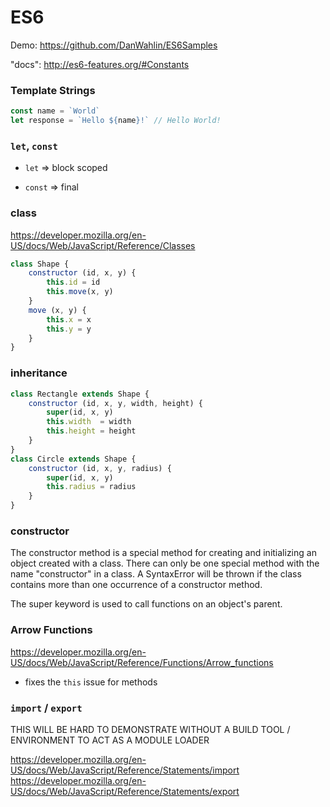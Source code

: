 # ES6

Demo: https://github.com/DanWahlin/ES6Samples

"docs": http://es6-features.org/#Constants

### Template Strings

```js
const name = `World`
let response = `Hello ${name}!` // Hello World!
```

### `let`, `const`
* `let` => block scoped

* `const` => final

### class

https://developer.mozilla.org/en-US/docs/Web/JavaScript/Reference/Classes

```js
class Shape {
    constructor (id, x, y) {
        this.id = id
        this.move(x, y)
    }
    move (x, y) {
        this.x = x
        this.y = y
    }
}
```

### inheritance

```js
class Rectangle extends Shape {
    constructor (id, x, y, width, height) {
        super(id, x, y)
        this.width  = width
        this.height = height
    }
}
class Circle extends Shape {
    constructor (id, x, y, radius) {
        super(id, x, y)
        this.radius = radius
    }
}
```

### constructor
The constructor method is a special method for creating and initializing an object created with a class. There can only be one special method with the name "constructor" in a class. A SyntaxError will be thrown if the class contains more than one occurrence of a constructor method.

The super keyword is used to call functions on an object's parent.

### Arrow Functions

https://developer.mozilla.org/en-US/docs/Web/JavaScript/Reference/Functions/Arrow_functions

* fixes the `this` issue for methods

### `import` / `export`

THIS WILL BE HARD TO DEMONSTRATE WITHOUT A BUILD TOOL / ENVIRONMENT TO ACT AS A MODULE LOADER

https://developer.mozilla.org/en-US/docs/Web/JavaScript/Reference/Statements/import
https://developer.mozilla.org/en-US/docs/Web/JavaScript/Reference/Statements/export
